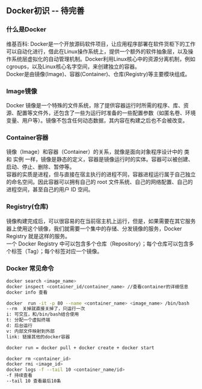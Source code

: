 ## Docker初识  -- 待完善

### 什么是Docker

维基百科: Docker是一个开放源码软件项目，让应用程序部署在软件货柜下的工作可以自动化进行，借此在Linux操作系统上，提供一个额外的软件抽象层，以及操作系统层虚拟化的自动管理机制。Docker利用Linux核心中的资源分离机制，例如cgroups，以及Linux核心名字空间，来创建独立的容器。  
Docker是由镜像(Image)、容器(Container)、仓库(Registry)等主要模块组成。  

### Image镜像

Docker 镜像是一个特殊的文件系统，除了提供容器运行时所需的程序、库、资源、配置等文件外，还包含了一些为运行时准备的一些配置参数（如匿名卷、环境变量、用户等）。镜像不包含任何动态数据，其内容在构建之后也不会被改变。

### Container容器

镜像（Image）和容器（Container）的关系，就像是面向对象程序设计中的 类 和 实例 一样，镜像是静态的定义，容器是镜像运行时的实体。容器可以被创建、启动、停止、删除、暂停等。  
容器的实质是进程，但与直接在宿主执行的进程不同，容器进程运行属于自己独立的命名空间。因此容器可以拥有自己的 root 文件系统、自己的网络配置、自己的进程空间，甚至自己的用户 ID 空间。

### Registry(仓库)

镜像构建完成后，可以很容易的在当前宿主机上运行，但是，如果需要在其它服务器上使用这个镜像，我们就需要一个集中的存储、分发镜像的服务，Docker Registry 就是这样的服务。  
一个 Docker Registry 中可以包含多个仓库（Repository）；每个仓库可以包含多个标签（Tag）；每个标签对应一个镜像。

### Docker 常见命令

```bash
docker search <image_name>
docker inspect <container_id/container_name> //查看container的详细信息
docker info 查看

docker  run -it -p 80 --name <container_name> <image_name> /bin/bash
--rm  关掉就直接关掉了，只运行一次
i: 可交互，和/bin/bash结合使用 
t: 分配一个虚拟终端
d: 后台运行
v: 内部文件映射到外部
link: 链接其他的docker容器

docker run = docker pull + docker create + docker start

docker rm <container_id>
docker rmi <image_id>
docker logs -f --tail 10 <container_name/id>
-f 持续查看
--tail 10 查看最后10条
```
